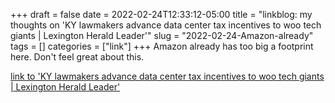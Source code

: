 +++draft = falsedate = 2022-02-24T12:33:12-05:00title = "linkblog: my thoughts on 'KY lawmakers advance data center tax incentives to woo tech giants | Lexington Herald Leader'"slug = "2022-02-24-Amazon-already"tags = []categories = ["link"]+++Amazon already has too big a footprint here. Don't feel great about this. [link to 'KY lawmakers advance data center tax incentives to woo tech giants | Lexington Herald Leader'](https://www.kentucky.com/news/politics-government/article258676228.html)